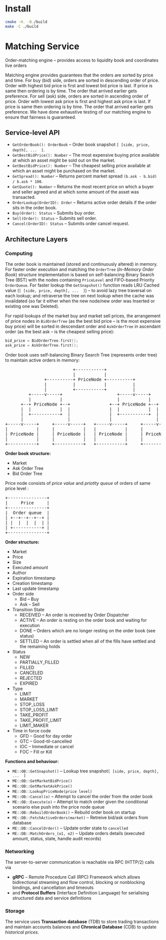 # Install

```bash
cmake -H. -B./build
make -C ./build
```

# Matching Service
Order-matching engine – provides access to liquidity book and coordinates live orders

Matching engine provides guarantees that the orders are sorted by price and time.
For buy (bid) side, orders are sorted in descending order of price. Order with highest bid price is first and lowest bid price is last. If price is same then ordering is by time. The order that arrived earlier gets preference.
For sell (ask) side, orders are sorted in ascending order of price. Order with lowest ask price is first and highest ask price is last. If price is same then ordering is by time. The order that arrived earlier gets preference.
We have done exhaustive testing of our matching engine to ensure that fairness is guaranteed.

## Service-level API
- `GetOrderBook(): OrderBook` – Order book snapshot `[ [side, price, depth], ...  ]`.
- `GetBestBidPrice(): Number` – The most expensive buying price available at which an asset might be sold out on the market.
- `GetBestBidPrice(): Number` – The cheapest selling price available at which an asset might be purchased on the market.
- `GetSpread(): Number` – Returns percent market spread `(b.ask - b.bid) / b.ask * 100`.
- `GetQuote(): Number` – Returns the most recent price on which a buyer and seller agreed and at which some amount of the asset was transacted.
- `OrderLookup(OrderID): Order` – Returns active order details if the order sits in the order book.
- `Buy(Order): Status` – Submits buy order.
- `Sell(Order): Status` – Submits sell order.
- `Cancel(OrderID): Status` – Submits order cancel request.

## Architecture Layers
### Computing

The order book is maintained (stored and continuously altered) in memory.
For faster order execution and matching the `OrderTree` (*In-Memory Order Book*)
structure implementation is based on self-balancing Binary Search Tree (BST)
with the nodes containing `PriceLevel` and FIFO-based Priority `OrderQueue`.
For faster lookup the `GetSnapshot()` function reads LRU Cached value (`[ [side, price, depth], ...  ]`) – to avoid
lazy tree traversal on each lookup; and retraverse the tree on next lookup when
the cache was invalidated (so far it either when the new node/new order was Inserted or existing one was Deleted).

For rapid lookups of the market buy and market sell prices, the arrangement of
price nodes in `BidOrderTree` (as the best bid price – is the most expensive buy price)
will be sorted in descendant order and `AskOrderTree` in ascendant
order (as the best ask – is the cheapest selling price):

```cpp
bid_price = BidOrderTree.first();
ask_price = AskOrderTree.first();
```

Order book uses self-balancing Binary Search Tree (represents order tree) to
maintain active orders in memory:
<pre>
                          +-----------+
                          |           |
               +----------+ PriceNode +----------+
               |          |           |          |
               |          +-----------+          |
         +-----v-----+                     +-----v-----+
         |           |                     |           |
      +--+ PriceNode +--+               +--+ PriceNode +--+
      |  |           |  |               |  |           |  |
      |  +-----------+  |               |  +-----------+  |
      |                 |               |                 |
+-----v-----+     +-----v-----+   +-----v-----+     +-----v-----+
|           |     |           |   |           |     |           |
| PriceNode |     | PriceNode |   | PriceNode |     | PriceNode |
|           |     |           |   |           |     |           |
+-----------+     +-----------+   +-----------+     +-----------+
</pre>

**Order book structure:**
- Market
- Ask Order Tree
- Bid Order Tree

Price node consists of *price value* and *priotity queue* of orders of same price level :
<pre>
+---------------+
|     Price     |
+---------------+
|  Order queue  |
| +--+--+--+--+ |
| |  |  |  |  | |
| +-----------+ |
+---------------+
</pre>

**Order structure:**
- Market
- Price
- Size
- Executed amount
- Author
- Expiration timestamp
- Creation timestamp
- Last update timestamp
- Order side
    - Bid – Buy
    - Ask – Sell
- Transition State
    - RECEIVED – An order is received by Order Dispatcher
    - ACTIVE – An order is resting on the order book and waiting for execution
    - DONE – Orders which are no longer resting on the order book (see status)
    - SETTLED – An order is settled when all of the fills have settled and the remaining holds
- Status
    - NEW
    - PARTIALLY_FILLED
    - FILLED
    - CANCELED
    - REJECTED
    - EXPIRED
- Type
    - LIMIT
    - MARKET
    - STOP_LOSS
    - STOP_LOSS_LIMIT
    - TAKE_PROFIT
    - TAKE_PROFIT_LIMIT
    - LIMIT_MAKER
- Time in force code
    - GFD – Good for day order
    - GTC – Good-til-cancelled
    - IOC – Immediate or cancel
    - FOC – Fill or Kill

**Functions and behaviour:**
- `ME::OB::GetSnapshot()` – Lookup tree snapshot`[ [side, price, depth], ...  ]`
- `ME::OB::GetMarketBidPrice()`
- `ME::OB::GetMarketAskPrice()`
- `ME::OB::LookupPriceNode(price level)`
- `ME::OB::Cancel(o)` – Attempt to cancel the order from the order book
- `ME::OB::Execute(o)` – Attempt to match order given the conditional scenario else push into the price node queue
- `ME::OB::RebuildOrderBook()` – Rebuild order book on startup
- `ME::DB::FetchActiveOrders(market)` – Retreive bid/ask orders from database
- `ME::DB::CancelOrder()` – Update order state to `cancelled`
- `ME::DB::MatchOrders_(o1, o2)` – Update orders details (executed amount, status, state, handle audit records)

### Networking
The server-to-server communication is reachable via RPC (HTTP/2) calls via
- **gRPC** – Remote Procedure Call (RPC) Framework which allows bidirectional
streaming and flow control, blocking or nonblocking bindings, and cancellation and timeouts
- and **Protocol Buffers** (Interface Definition Language) for serialising 
structured data and service definitions

### Storage
The service uses **Transaction database** (TDB) to store trading transactions 
and maintain accounts balances and **Chronical Database** (CDB) to update *historical prices*.
